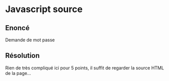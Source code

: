**Javascript source**
================
Enoncé
----------------
Demande de mot passe


Résolution
----------------
Rien de très compliqué ici pour 5 points, il suffit de regarder la source HTML de la page...
